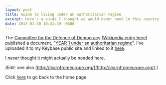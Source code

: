 ```yaml
---
layout: post
title: Guide to living under an authoritarian regime
excerpt: Here's a guide I thought we would never need in this country.
date: 2017-01-30 10:31:39 -0500
---
```


The [Committee for the Defence of Democracy](http://www.kod.ngo/)
([Wikipedia entry
here](https://en.wikipedia.org/wiki/Committee_for_the_Defence_of_Democracy))
published a document, ["YEAR 1 under an authoritarian
regime"](https://goltz20707.keybase.pub/guide.pdf).  I've uploaded it
to my Keybase public site and linked to it
[here](https://goltz20707.keybase.pub/guide.pdf).

I *never* thought it might actually be needed here.

*(Edit:* see also [http://learnfromeurope.org/](http://learnfromeurope.org/).)

Click [here](https://goltz20707.mmert.org/) to go back to the home page.

